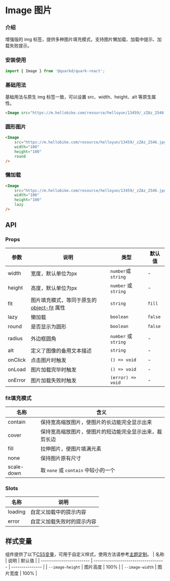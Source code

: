 # Image 图片

### 介绍

增强版的 img 标签，提供多种图片填充模式，支持图片懒加载、加载中提示、加载失败提示。

### 安装使用

```jsx
import { Image } from '@quarkd/quark-react';
```

### 基础用法

基础用法与原生 img 标签一致，可以设置 src、width、height、alt 等原生属性。

``` html
<Image src="https://m.hellobike.com/resource/helloyun/13459/_zZAz_2546.jpg_wh300.jpg" />
```

### 圆形图片

``` html
<Image
    src="https://m.hellobike.com/resource/helloyun/13459/_zZAz_2546.jpg_wh300.jpg"
    width="100"
    height="100"
    round
/>
```

### 懒加载

```html
<Image
    src="https://m.hellobike.com/resource/helloyun/13459/_zZAz_2546.jpg_wh300.jpg"
    width="100"
    height="100"
    lazy
/>
```

## API

### Props

| 参数         | 说明                             | 类型   | 默认值           |
|--------------|----------------------------------|--------|------------------|
| width |  宽度，默认单位为px | `number`或`string` | - |
| height |  高度，默认单位为px | `number` 或 `string` | - |
| fit | 图片填充模式，等同于原生的[object-fit](https://developer.mozilla.org/zh-CN/docs/Web/CSS/object-fit) 属性 | `string` | `fill` |
| lazy         | 懒加载  | `boolean` |  `false` |
| round        | 是否显示为圆形 |  `boolean` | `false`  |
| radius       | 外边框圆角 | `number` 或 `string` | - |
| alt          | 定义了图像的备用文本描述 | `string` | - |
| onClick | 点击图片时触发 | `() => void` |- |
| onLoad | 图片加载完毕时触发 | `() => void` |- |
| onError | 图片加载失败时触发 | `(error) => void` |- |

### fit填充模式

| 名称       | 含义                                                   |
| ---------- | ------------------------------------------------------ |
| contain    | 保持宽高缩放图片，使图片的长边能完全显示出来           |
| cover      | 保持宽高缩放图片，使图片的短边能完全显示出来，裁剪长边 |
| fill       | 拉伸图片，使图片填满元素                               |
| none       | 保持图片原有尺寸                                       |
| scale-down | 取 `none` 或 `contain` 中较小的一个                    |


### Slots

| 名称 | 说明 |
| -- | -- |
| loading | 自定义加载中的提示内容 |
| error | 自定义加载失败时的提示内容 |

## 样式变量

组件提供了以下[CSS变量](https://developer.mozilla.org/zh-CN/docs/Web/CSS/Using_CSS_custom_properties)，可用于自定义样式，使用方法请参考[主题定制](#/zh-CN/guide/theme)。
| 名称                     | 说明                                  | 默认值          | 
| ------------------------ | ----------------------------------- | --------------- |
| `--image-height`       | 图片高度                       |    100% |
| `--image-width`       | 图片宽度                      |    100% |


